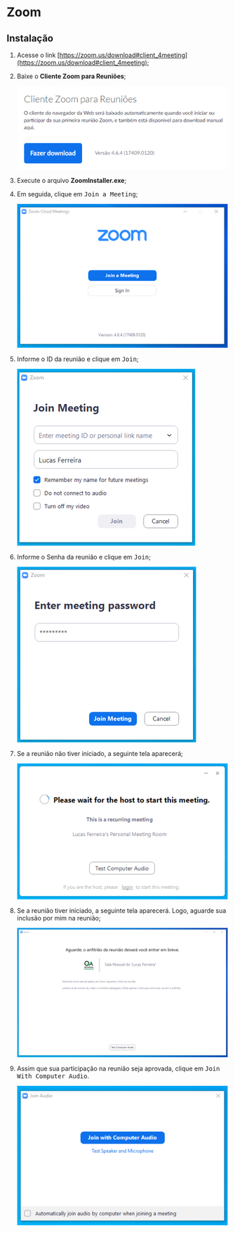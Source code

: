 # Zoom

## Instalação

1. Acesse o link [https://zoom.us/download#client_4meeting](https://zoom.us/download#client_4meeting);
2. Baixe o __Cliente Zoom para Reuniões__;

    ![Download](./images/download.png)

3. Execute o arquivo __ZoomInstaller.exe__;
4. Em seguida, clique em <kbd>Join a Meeting</kbd>;

    ![Join](./images/open.png)

5. Informe o ID da reunião e clique em <kbd>Join</kbd>;

    ![Join](./images/join_id.png)

6. Informe o Senha da reunião e clique em <kbd>Join</kbd>;

    ![Join](./images/join_password.png)

7. Se a reunião não tiver iniciado, a seguinte tela aparecerá;

    ![Wait](./images/wait.png)

13. Se a reunião tiver iniciado, a seguinte tela aparecerá. Logo, aguarde sua inclusão por mim na reunião;

    ![Wait](./images/waiting_room.png)

14. Assim que sua participação na reunião seja aprovada, clique em <kbd>Join With Computer Audio</kbd>.

    ![Audio](./images/join_with_mic.png)